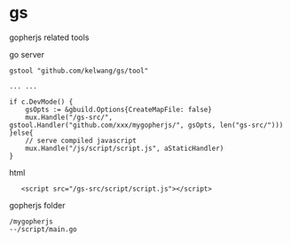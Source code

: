 # gs
gopherjs related tools

go server

```
gstool "github.com/kelwang/gs/tool"

... ...

if c.DevMode() {
    gsOpts := &gbuild.Options{CreateMapFile: false}
    mux.Handle("/gs-src/", gstool.Handler("github.com/xxx/mygopherjs/", gsOpts, len("gs-src/")))
}else{
    // serve compiled javascript
    mux.Handle("/js/script/script.js", aStaticHandler)
}
 ```
 
 html
 ```
    <script src="/gs-src/script/script.js"></script> 
 ```
 
 gopherjs folder
 ```
 /mygopherjs
 --/script/main.go
 ```
 
 
